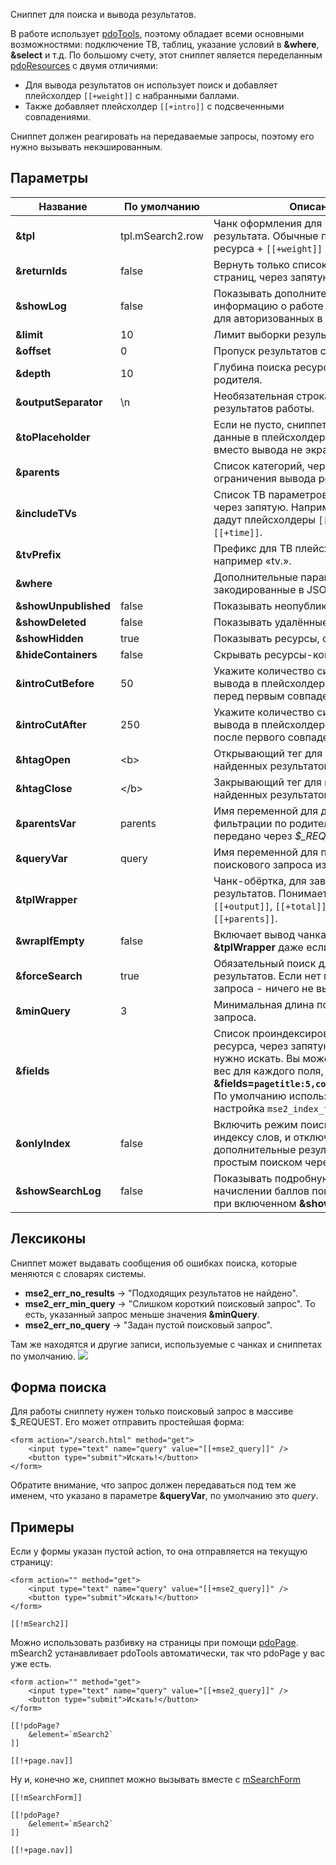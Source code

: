 Сниппет для поиска и вывода результатов.

В работе использует [pdoTools][1], поэтому обладает всеми основными возможностями: подключение ТВ, таблиц, указание условий в **&where**, **&select** и т.д.
По большому счету, этот сниппет является переделанным [pdoResources][2] с двумя отличиями:

* Для вывода результатов он использует поиск и добавляет плейсхолдер `[[+weight]]` с набранными баллами.
* Также добавляет плейсхолдер `[[+intro]]` с подсвеченными совпадениями.

Сниппет должен реагировать на передаваемые запросы, поэтому его нужно вызывать некэшированным.

## Параметры

Название			| По умолчанию			| Описание
--------------------|-----------------------|--------------------------------------------------------
**&tpl**			| tpl.mSearch2.row		| Чанк оформления для каждого результата. Обычные плейсхолдеры ресурса + `[[+weight]]` и `[[+intro]]`.
**&returnIds**		| false					| Вернуть только список id подходящих страниц, через запятую.
**&showLog**		| false					| Показывать дополнительную информацию о работе сниппета. Только для авторизованных в контекте «mgr».
**&limit**			| 10					| Лимит выборки результатов.
**&offset**			| 0						| Пропуск результатов с начала выборки.
**&depth**			| 10					| Глубина поиска ресурсов от каждого родителя.
**&outputSeparator**| \n					| Необязательная строка для разделения результатов работы.
**&toPlaceholder**	|  						| Если не пусто, сниппет сохранит все данные в плейсхолдер с этим именем, вместо вывода не экран.
**&parents**		|  						| Список категорий, через запятую, для ограничения вывода результатов.
**&includeTVs**		|  						| Список ТВ параметров для выборки, через запятую. Например: «action,time» дадут плейсхолдеры `[[+action]]` и `[[+time]]`.
**&tvPrefix**		|  						| Префикс для ТВ плейсхолдеров, например «tv.».
**&where**			|  						| Дополнительные параметры выборки, закодированные в JSON.
**&showUnpublished**| false					| Показывать неопубликованные товары.
**&showDeleted**	| false					| Показывать удалённые ресурсы.
**&showHidden**		| true					| Показывать ресурсы, скрытые в меню.
**&hideContainers**	| false					| Скрывать ресурсы-контейнеры.
**&introCutBefore**	| 50					| Укажите количество символов для вывода в плейсхолдере `[[+intro]]` перед первым совпадением в тексте.
**&introCutAfter**	| 250					| Укажите количество символов для вывода в плейсхолдере `[[+intro]]` после первого совпадения в тексте.
**&htagOpen**		| &lt;b&gt;				| Открывающий тег для подсветки найденных результатов в `[[+intro]]`.
**&htagClose**		| &lt;/b&gt;			| Закрывающий тег для подсветки найденных результатов в `[[+intro]]`.
**&parentsVar**		| parents				| Имя переменной для дополнительной фильтрации по родителям. Может быть передано через *$_REQUEST*.
**&queryVar**		| query					| Имя переменной для получения поискового запроса из $_REQUEST.
**&tplWrapper**		|  						| Чанк-обёртка, для заворачивания всех результатов. Понимает плейсхолдеры: `[[+output]]`, `[[+total]]`, `[[+query]]` и `[[+parents]]`.
**&wrapIfEmpty**	| false					| Включает вывод чанка-обертки **&tplWrapper** даже если результатов нет.
**&forceSearch**	| true					| Обязательный поиск для вывода результатов. Если нет поискового запроса - ничего не выводится.
**&minQuery**		| 3						| Минимальная длина поискового запроса.
**&fields**			| 						| Список проиндексированных полей ресурса, через запятую, в которых нужно искать. Вы можете также указать вес для каждого поля, через запятую: **&fields=`pagetitle:5,content:3,comment:1`**. По умолчанию используется системная настройка `mse2_index_fields`.
**&onlyIndex**		| false					| Включить режим поиска только по индексу слов, и отключить дополнительные результаты, найденные простым поиском через LIKE.
**&showSearchLog**	| false					| Показывать подробную информацию о начислении баллов поиска ресурсам при включенном **&showLog**.

## Лексиконы
Сниппет может выдавать сообщения об ошибках поиска, которые меняются с словарях системы.

* **mse2_err_no_results** &rarr; "Подходящих результатов не найдено".
* **mse2_err_min_query** &rarr; "Слишком короткий поисковый запрос". То есть, указанный запрос меньше значения **&minQuery**.
* **mse2_err_no_query** &rarr; "Задан пустой поисковый запрос".

Там же находятся и другие записи, используемые с чанках и сниппетах по умолчанию.
[![](https://file.modx.pro/files/2/e/b/2eb17463d4da9ddaa25bb0f80f197d8cs.jpg)](https://file.modx.pro/files/2/e/b/2eb17463d4da9ddaa25bb0f80f197d8c.png)

## Форма поиска
Для работы сниппету нужен только поисковый запрос в массиве $_REQUEST. Его может отправить простейшая форма:
```
<form action="/search.html" method="get">
	<input type="text" name="query" value="[[+mse2_query]]" />
	<button type="submit">Искать!</button>
</form>
```

Обратите внимание, что запрос должен передаваться под тем же именем, что указано в параметре **&queryVar**, по умолчанию это *query*.

## Примеры
Если у формы указан пустой action, то она отправляется на текущую страницу:
```
<form action="" method="get">
	<input type="text" name="query" value="[[+mse2_query]]" />
	<button type="submit">Искать!</button>
</form>

[[!mSearch2]]
```

Можно использовать разбивку на страницы при помощи [pdoPage][3]. mSearch2 устанавливает pdoTools автоматически, так что pdoPage у вас уже есть.
```
<form action="" method="get">
	<input type="text" name="query" value="[[+mse2_query]]" />
	<button type="submit">Искать!</button>
</form>

[[!pdoPage?
	&element=`mSearch2`
]]

[[!+page.nav]]
```

Ну и, конечно же, сниппет можно вызывать вместе с [mSearchForm][4]
```
[[!mSearchForm]]

[[!pdoPage?
	&element=`mSearch2`
]]

[[!+page.nav]]
```


[1]: /ru/01_Компоненты/01_pdoTools
[2]: /ru/01_Компоненты/01_pdoTools/01_Сниппеты/01_pdoResources.md
[3]: /ru/01_Компоненты/01_pdoTools/01_Сниппеты/03_pdoPage.md
[4]: /ru/01_Компоненты/03_mSearch2/01_Сниппеты/03_mSearchForm.md
